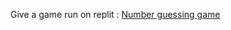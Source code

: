 Give a game run on replit : [Number guessing game](https://replit.com/@maryambibi1/guess-the-number-start?v=1)
